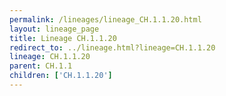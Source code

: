 ```yaml
---
permalink: /lineages/lineage_CH.1.1.20.html
layout: lineage_page
title: Lineage CH.1.1.20
redirect_to: ../lineage.html?lineage=CH.1.1.20
lineage: CH.1.1.20
parent: CH.1.1
children: ['CH.1.1.20']
---
```

